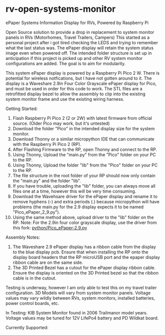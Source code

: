 # rv-open-systems-monitor
ePaper Systems Information Display for RVs, Powered by Raspberry Pi

Open Source solution to provide a drop in replacement to system monitor panels in RVs (Motorhomes, Travel Trailers, Campers)
This started as a personal project after i got tired checking the LEDS and trying to remember what the last status was. The ePaper display will retain the system status image even when powered off.
The intended folder structure is set up in anticipation if this project is picked up and other RV system monitor configurations are added. The goal is to aim for modularity.

This system ePaper display is powered by a Raspberry Pi Pico 2 W. There is potential for wireless notfications, but I have not gotten around to it.
The display is a Waveshare 2.9in Four Color Grayscale ePaper display for Pico, and must be used in order for this code to work.
The STL files are a retrofitted display bezel to allow the assembly to clip into the existing system monitor frame and use the existing wiring harness.

Getting Started:
1. Flash Raspberry Pi Pico 2 (2 or 2W) with latest firmware from official source. (Older Pico may work, but it's untested)
2. Download the folder "Pico" in the intended display size for the system monitor.
3. Download Thonny or a similar micropython IDE that can communicate with the Raspberry Pi Pico 2 (RP).
3. After Flashing Firmware to the RP, open Thonny and connect to the RP.
4. Using Thonny, Upload the "main.py" from the "Pico" folder on your PC to the RP.
5. Using Thonny, Upload the folder "lib" from the "Pico" folder on your PC to the RP.
6. The file structure in the root folder of your RP should now only contain the "main.py" and the folder "lib".
7. If you have trouble, uploading the "lib" folder, you can always move all files one at a time, however this will be very time consuming.
8. Download the Wavehsare driver for the ePaper display and rename it to remove hyphens (-) and extra periods (.) because micropython will have problems (the main.py for the 2.9 display expects it to be named "Pico_ePaper_2_9.py").
9. Using the same method above, upload driver to the "lib" folder on the RP.
Note: For the 2.9in four color grayscale display, use the driver from this fork: [python/Pico_ePaper-2.9.py](https://github.com/p0pc012n/pico_epaper_image/blob/main/python/Pico_ePaper-2.9.py)

Assembly Notes:
1. The Waveshare 2.9 ePaper display has a ribbon cable from the display to the blue display pcb. Ensure that when installing the RP onto the display board headers that the RP microUSB port and the epaper display ribbon cable are on the same side.
2. The 3D Printed Bezel has a cutout for the ePaper display ribbon cable. Ensure the display is oriented on the 3D Printed bezel so that the ribbon cable is in the cutout.

Testing is underway, however I am only able to test this on my travel trailer configuration. 3D Models will vary from system monitor panels. Voltage values may vary wildly between RVs, system monitors, installed batteries, power control boards, etc.

In Testing:
KIB System Monitor found in 2006 Trailmanor model years. Voltage values may be tuned for 12V LifePo4 battery and PD Wildkat board.

Currently Supported: